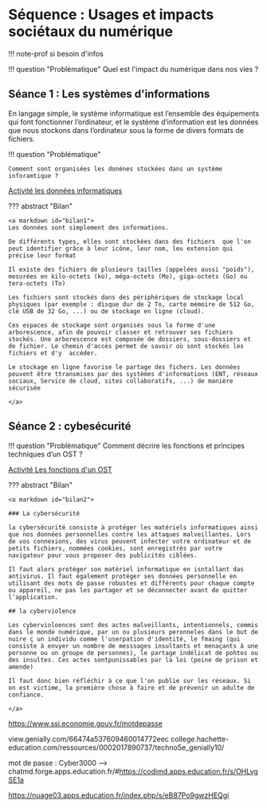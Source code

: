 # Séquence : Usages et impacts sociétaux du numérique

!!! note-prof
    si besoin d'infos


!!! question "Problématique"
    Quel est l'impact du numérique dans nos vies ?

    


## Séance 1 : Les systèmes d'informations


En langage simple, le système informatique est l’ensemble des équipements qui font fonctionner l’ordinateur, et le système d’information est les données que nous stockons dans l’ordinateur sous la forme de divers formats de fichiers.



!!! question "Problématique"

    Comment sont organisées les donénes stockées dans un système inforamtique ?

[Activité les données informatiques](../famillesObj)







??? abstract "Bilan"

    <a markdown id="bilan1">
    Les données sont simplement des informations.

    De différents types, elles sont stockées dans des fichiers  que l'on peut identifier grâce à leur icône, leur nom, leu extension qui précise leur format

    Il existe des fichiers de plusieurs tailles (appelées aussi "poids"), mesurées en kilo-octets (ko), méga-octets (Mo), giga-octets (Go) ou tera-octets (To)

    Les fichiers sont stockés dans des périphériques de stockage local physiques (par exemple : disque dur de 2 To, carte mémoire de 512 Go, clé USB de 32 Go, ...) ou de stockage en ligne (cloud).

    Ces espaces de stockage sont organisés sous la forme d'une arborescence, afin de pouvoir classer et retrouver ses fichiers stockés. Une arborescence est composée de dossiers, sous-dossiers et de fichier. Le chemin d'accès permet de savoir où sont stockés les fichiers et d'y  accéder.

    Le stockage en ligne favorise le partage des fichers. Les données peuvent être ttransmises par des systèmes d'informations (ENT, réseaux sociaux, Service de cloud, sites collaboratifs, ...) de manière sécurisée

    </a>

<div style="page-break-after: always;"></div>


## Séance 2 : cybesécurité

!!! question "Problématique"
    Comment décrire les fonctions et principes techniques d’un OST ?

[Activité Les fonctions d'un OST](../fonctions)




??? abstract "Bilan"

    <a markdown id="bilan2">

    ### La cybersécurité

    la cybersécurité consiste à protéger les matériels informatiques ainsi que nos données personnelles contre les attaques malveillantes. Lors de vos connexions, des virus peuvent infecter votre ordinateur et de petits fichiers, nommées cookies, sont enregistrés par votre navigateur pour vous proposer des publicités ciblées.

    Il faut alors protéger son matériel informatique en isntallant das antivirus. Il faut également protéger ses données personnelle en utilisant des mots de passe robustes et différents pour chaque compte ou appareil, ne pas les partager et se déconnecter avant de quitter l'application.

    ## la cyberviolence

    Les cybervioloences sont des actes malveillants, intentionnels, commis dans le monde numérique, par un ou plusieurs peronneles dans le but de nuire ç un individu comme l'userpation d'identité, le fmaing (qui consiste à envyer un nombre de messsages insultants et menaçants à une personne ou un groupe de personnes), le partage indélicat de pohtos ou des insultes. Ces actes sontpunissables par la loi (peine de prison et amende)

    Il faut donc bien réfléchir à ce que l'on publie sur les réseaux. Si on est victime, la première chose à faire et de prévenir un adulte de confiance.

    </a>


https://www.ssi.economie.gouv.fr/motdepasse

view.genially.com/66474a537609460014772eec
college.hachette-education.com/ressources/0002017890737/techno5e_genially10/

mot de passe : Cyber3000 –> chatmd.forge.apps.education.fr/#https://codimd.apps.education.fr/s/OHLvgSE1a

https://nuage03.apps.education.fr/index.php/s/eB87Po9gwzHEQgi